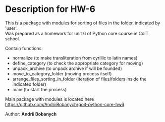 # Description for HW-6

This is a package with modules for sorting of files in the folder, indicated by 'user'.  
Was prepared as a homework for unit 6 of Python core course in CoIT school.

Contain functions:  
 - normalize (to make transliteration from cyrillic to latin names)
 - define_category (to check the appropriate category for moving)
 - unpack_archive (to unpack archive if will be founded)
 - move_to_category_folder (moving process itself)
 - arrange_files_sorting_in_folder (iteration of files/folders inside the indicated folder)
 - main (to start the process)


Main package with modules is located here  
https://github.com/AndriiBobanych/goit-python-core-hw6


Author: <b>Andrii Bobanych<b>
